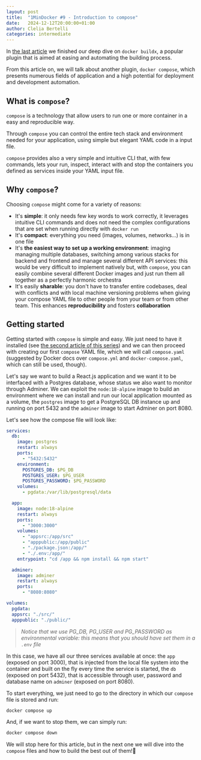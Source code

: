 ```yaml
---
layout: post
title:  "1MinDocker #9 - Introduction to compose"
date:   2024-12-12T20:00:00+01:00
author: Clelia Bertelli
categories: intermediate 
---
```



In [the last article](https://dev.to/astrabert/1mindocker-8-advanced-concepts-for-buildx-2olc) we finished our deep dive on `docker buildx`, a popular plugin that is aimed at easing and automating the building process.

From this article on, we will talk about another plugin, `docker compose`, which presents numerous fields of application and a high potential for deployment and development automation.

## What is `compose`?

`compose` is a technology that allow users to run one or more container in a easy and reproducible way. 

Through `compose` you can control the entire tech stack and environment needed for your application, using simple but elegant YAML code in a input file.

`compose` provides also a very simple and intuitive CLI that, with few commands, lets your run, inspect, interact with and stop the containers you defined as services inside your YAML input file.

## Why `compose`?

Choosing `compose` might come for a variety of reasons:

- It's **simple**: it only needs few key words to work correctly, it leverages intuitive CLI commands and does not need the complex configurations that are set when running directly with `docker run` 
- It's **compact**: everything you need (images, volumes, networks...) is in one file
- It's **the easiest way to set up a working environment**: imaging managing multiple databases, switching among various stacks for backend and frontend and manage several different API services: this would be very difficult to implement natively but, with `compose`, you can easily combine several different Docker images and just run them all together as a perfectly harmonic orchestra 
- It's easily **sharable**: you don't have to transfer entire codebases, deal with conflicts and with local machine versioning problems when giving your compose YAML file to other people from your team or from other team. This enhances **reproducibility** and fosters **collaboration**

## Getting started

Getting started with `compose` is simple and easy. We just need to have it installed (see [the second article of this series](https://dev.to/astrabert/1mindocker-2-get-docker-kh)) and we can then proceed with creating our first `compose` YAML file, which we will call `compose.yaml` (suggested by Docker docs over `compose.yml` and `docker-compose.yaml`, which can still be used, though). 

Let's say we want to build a React.js application and we want it to be interfaced with a Postgres database, whose status we also want to monitor through Adminer. We can exploit the `node:18-alpine` image to build an environment where we can install and run our local application mounted as a volume, the `postgres` image to get a PostgreSQL DB instance up and running on port 5432 and the `adminer` image to start Adminer on port 8080.

Let's see how the compose file will look like:

```yaml
services:
  db:
    image: postgres
    restart: always
    ports:
      - "5432:5432"
    environment:
      POSTGRES_DB: $PG_DB
      POSTGRES_USER: $PG_USER
      POSTGRES_PASSWORD: $PG_PASSWORD
    volumes:
      - pgdata:/var/lib/postgresql/data 

  app:
    image: node:18-alpine
    restart: always
    ports:
      - "3000:3000"
    volumes:
      - "appsrc:/app/src"
      - "apppublic:/app/public"
      - "./package.json:/app/"
      - "./.env:/app/"
    entrypoint: "cd /app && npm install && npm start"

  adminer:
    image: adminer
    restart: always
    ports:
      - "8080:8080"

volumes:
  pgdata:
  appsrc: "./src/"
  apppublic: "./public/"
```

> *Notice that we use PG_DB, PG_USER and PG_PASSWORD as environmental variable: this means that you should have set them in a `.env` file*

In this case, we have all our three services available at once: the `app` (exposed on port 3000), that is injected from the local file system into the container and built on the fly every time the service is started, the `db` (exposed on port 5432), that is accessible through user, password and database name on `adminer` (exposed on port 8080).

To start everything, we just need to go to the directory in which our `compose` file is stored and run:

```bash
docker compose up
```

And, if we want to stop them, we can simply run:

```bash
docker compose down
```

We will stop here for this article, but in the next one we will dive into the `compose` files and how to build the best out of them!🥰